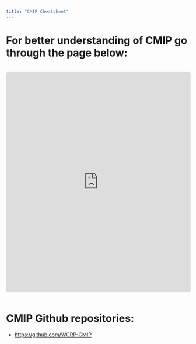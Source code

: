 ```yaml
---
title: "CMIP Cheatsheet"
---
```


# For better understanding of CMIP go through the page below:

<iframe 
  src="https://wcrp-cmip.org/" 
  width="100%" 
  height="600px" 
  frameborder="0"
  style="border:1px solid #ddd; border-radius:4px; margin:1rem 0;"
  loading="lazy"
></iframe>

# CMIP Github repositories:

- https://github.com/WCRP-CMIP
